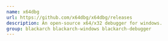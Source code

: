 ```yaml
---
name: x64dbg
url: https://github.com/x64dbg/x64dbg/releases
description: An open-source x64/x32 debugger for windows.
group: blackarch blackarch-windows blackarch-debugger
---
```

